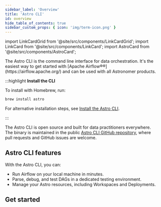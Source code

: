 ```yaml
---
sidebar_label: 'Overview'
title: 'Astro CLI'
id: overview
hide_table_of_contents: true
sidebar_custom_props: { icon: 'img/term-icon.png' }
---
```


import LinkCardGrid from '@site/src/components/LinkCardGrid';
import LinkCard from '@site/src/components/LinkCard';
import AstroCard from '@site/src/components/AstroCard';

<p class="DocItem__header-description">The Astro CLI is the command line interface for data orchestration. It's the easiest way to get started with [Apache Airflow®®](https://airflow.apache.org/) and can be used with all Astronomer products.</p>

:::highlight
__Install the CLI__

To install with Homebrew, run:

```sh
brew install astro
```

For alternative installation steps, see [Install the Astro CLI](install-cli.md).

:::

The Astro CLI is open source and built for data practitioners everywhere. The binary is maintained in the public [Astro CLI GitHub repository](https://github.com/astronomer/astro-cli), where pull requests and GitHub issues are welcome.

## Astro CLI features

With the Astro CLI, you can:

- Run Airflow on your local machine in minutes.
- Parse, debug, and test DAGs in a dedicated testing environment.
- Manage your Astro resources, including Workspaces and Deployments.

## Get started

<LinkCardGrid>
  <LinkCard truncate label="Astro CLI Quickstart" description="Start a new Airflow project with just a few commands." href="/astro/cli/get-started-cli" />
  <LinkCard truncate label="Release notes" description="Review the latest changes to the Astro CLI." href="/astro/cli/release-notes" />
  <LinkCard truncate label="Command reference" description="Learn about all available Astro CLI commands." href="/astro/cli/reference" />
</LinkCardGrid>